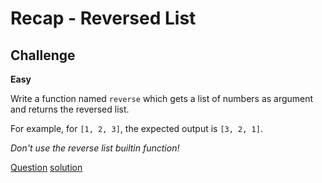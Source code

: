 # Recap - Reversed List

## Challenge

**Easy**

Write a function named `reverse` which gets a list of numbers as argument and returns the reversed list.

For example, for `[1, 2, 3]`, the expected output is `[3, 2, 1]`.

*Don't use the reverse list builtin function!*

[Question](q.py) [solution](solution.py)